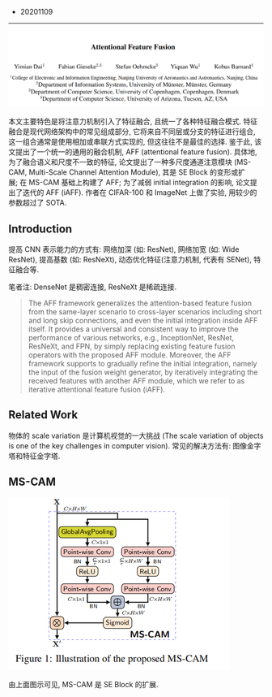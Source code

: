 - 20201109
-----

![](<[2020] Attentional Feature Fusion/paper_title.png>)

本文主要特色是将注意力机制引入了特征融合, 且统一了各种特征融合模式. 特征融合是现代网络架构中的常见组成部分, 它将来自不同层或分支的特征进行组合, 这一组合通常是使用相加或串联方式实现的, 但这往往不是最佳的选择. 鉴于此, 该文提出了一个统一的通用的融合机制, AFF (attentional feature fusion). 具体地, 为了融合语义和尺度不一致的特征, 论文提出了一种多尺度通道注意模块 (MS-CAM, Multi-Scale Channel Attention Module), 其是 SE Block 的变形或扩展; 在 MS-CAM 基础上构建了 AFF; 为了减弱 initial integration 的影响, 论文提出了迭代的 AFF (iAFF). 作者在 CIFAR-100 和 ImageNet 上做了实验, 用较少的参数超过了 SOTA.


## Introduction
提高 CNN 表示能力的方式有: 网络加深 (如: ResNet), 网络加宽 (如: Wide ResNet), 提高基数 (如: ResNeXt), 动态优化特征(注意力机制, 代表有 SENet), 特征融合等. 

笔者注: DenseNet 是稠密连接, ResNeXt 是稀疏连接.

> The AFF framework generalizes the attention-based feature fusion from the same-layer scenario to cross-layer scenarios including short and long skip connections, and even the initial integration inside AFF itself. It provides a universal and consistent way to improve the performance of various networks, e.g., InceptionNet, ResNet, ResNeXt, and FPN, by simply replacing existing feature fusion operators with the proposed AFF module. Moreover, the AFF framework supports to gradually refine the initial integration, namely the input of the fusion weight generator, by iteratively integrating the received features with another AFF module, which we refer to as iterative attentional feature fusion (iAFF).

## Related Work
物体的 scale variation 是计算机视觉的一大挑战 (The scale variation of objects is one of the key challenges in computer vision). 常见的解决方法有: 图像金字塔和特征金字塔.

## MS-CAM
![](<[2020] Attentional Feature Fusion/ms_cam.png>)

由上面图示可见, MS-CAM 是 SE Block 的扩展.

